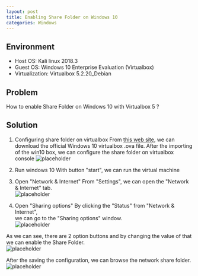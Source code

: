 ```yaml
---
layout: post
title: Enabling Share Folder on Windows 10
categories: Windows
---
```


## Environment
* Host OS: Kali linux 2018.3
* Guest OS: Windows 10 Enterprise Evaluation (Virtualbox)
* Virtualization: Virtualbox 5.2.20_Debian

## Problem
How to enable Share Folder on Windows 10 with Virtualbox 5 ?

## Solution
1. Configuring share folder on virtualbox
From <a href="https://developer.microsoft.com/en-us/microsoft-edge/tools/vms/">this web site</a>, we can download the official Windows 10 virtualbox .ova file. After the importing of the win10 box, we can configure the share folder on virtualbox console 
![placeholder](https://inar1.github.io/public/images/2018-12-01/2018-12-05-09-53-13.png)  

2. Run windows 10
With button "start", we can run the virtual machine  

3. Open "Network & Internet"
From "Settings", we can open the "Network & Internet" tab.  
![placeholder](https://inar1.github.io/public/images/2018-12-01/2018-12-05-09-49-17.png)

4. Open "Sharing options"
By clicking the "Status" from "Network & Internet",  
we can go to the "Sharing options" window.  
![placeholder](https://inar1.github.io/public/images/2018-12-01/2018-12-05-09-50-24.png)  

As we can see, there are 2 option buttons and by changing the value of that  
we can enable the Share Folder.  
![placeholder](https://inar1.github.io/public/images/2018-12-01/2018-12-05-09-51-13.png)

After the saving the configuration, we can browse the network share folder.
![placeholder](https://inar1.github.io/public/images/2018-12-01/2018-12-05-17-24-14.png)
